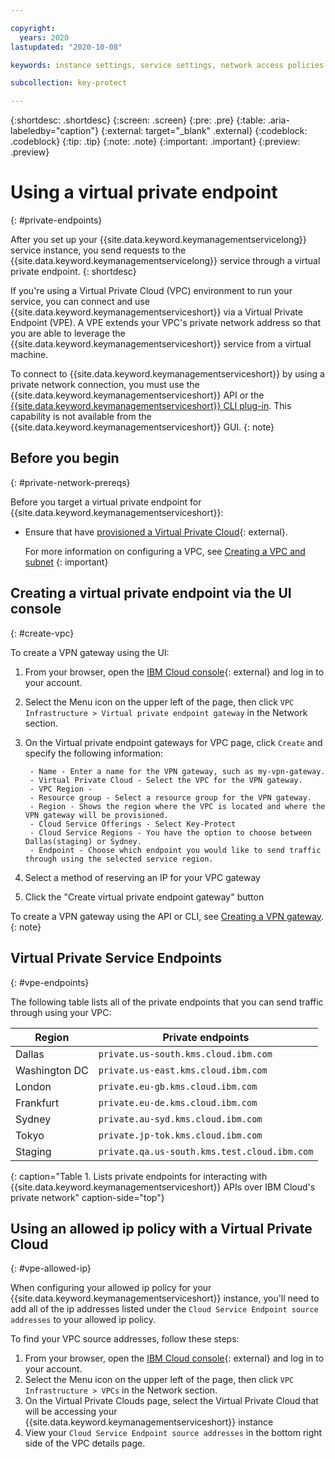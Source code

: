 ```yaml
---

copyright:
  years: 2020
lastupdated: "2020-10-08"

keywords: instance settings, service settings, network access policies

subcollection: key-protect

---
```


{:shortdesc: .shortdesc}
{:screen: .screen}
{:pre: .pre}
{:table: .aria-labeledby="caption"}
{:external: target="_blank" .external}
{:codeblock: .codeblock}
{:tip: .tip}
{:note: .note}
{:important: .important}
{:preview: .preview}

# Using a virtual private endpoint
{: #private-endpoints}

After you set up your {{site.data.keyword.keymanagementservicelong}} service
instance, you send requests to the {{site.data.keyword.keymanagementservicelong}} service 
through a virtual private endpoint.
{: shortdesc}

If you're using a Virtual Private Cloud (VPC) environment to run your service, you can connect
and use {{site.data.keyword.keymanagementserviceshort}} via a Virtual Private Endpoint (VPE). A
VPE extends your VPC's private network address so that you are able to leverage the 
{{site.data.keyword.keymanagementserviceshort}} service from a virtual machine.

To connect to {{site.data.keyword.keymanagementserviceshort}} by using a private
network connection, you must use the
{{site.data.keyword.keymanagementserviceshort}} API or the
[{{site.data.keyword.keymanagementserviceshort}} CLI plug-in](/docs/key-protect?topic=key-protect-cli-reference).
This capability is not available from the
{{site.data.keyword.keymanagementserviceshort}} GUI.
{: note}

## Before you begin
{: #private-network-prereqs}

Before you target a virtual private endpoint for
{{site.data.keyword.keymanagementserviceshort}}:

- Ensure that have [provisioned a Virtual Private Cloud](/vpc-ext/provision/vpc){: external}.

  For more information on configuring a VPC, see [Creating a VPC and subnet](/docs/vpc?topic=vpc-creating-a-vpc-using-the-ibm-cloud-console#creating-a-vpc-and-subnet)
  {: important}



## Creating a virtual private endpoint via the UI console
{: #create-vpc}

To create a VPN gateway using the UI:

1. From your browser, open the [IBM Cloud console](https://cloud.ibm.com){: external}
   and log in to your account.
2. Select the Menu icon on the upper left of the page, then click `VPC Infrastructure > Virtual private endpoint gateway`
    in the Network section.
3. On the Virtual private endpoint gateways for VPC page, click `Create` and specify the following information:

        - Name - Enter a name for the VPN gateway, such as my-vpn-gateway.
        - Virtual Private Cloud - Select the VPC for the VPN gateway.
        - VPC Region - 
        - Resource group - Select a resource group for the VPN gateway.
        - Region - Shows the region where the VPC is located and where the VPN gateway will be provisioned.
        - Cloud Service Offerings - Select Key-Protect
        - Cloud Service Regions - You have the option to choose between Dallas(staging) or Sydney.
        - Endpoint - Choose which endpoint you would like to send traffic through using the selected service region.
4. Select a method of reserving an IP for your VPC gateway
5. Click the "Create virtual private endpoint gateway" button

To create a VPN gateway using the API or CLI, see [Creating a VPN gateway](/docs/vpc?topic=vpc-vpn-create-gateway).
{: note}

## Virtual Private Service Endpoints
{: #vpe-endpoints}

The following table lists all of the private endpoints that you can send traffic through using your VPC:

| Region        | Private endpoints                            |
| ------------- | -------------------------------------------- |
| Dallas        | `private.us-south.kms.cloud.ibm.com`         |
| Washington DC | `private.us-east.kms.cloud.ibm.com`          |
| London        | `private.eu-gb.kms.cloud.ibm.com`            |
| Frankfurt     | `private.eu-de.kms.cloud.ibm.com`            |
| Sydney        | `private.au-syd.kms.cloud.ibm.com`           |
| Tokyo         | `private.jp-tok.kms.cloud.ibm.com`           |
| Staging       | `private.qa.us-south.kms.test.cloud.ibm.com` |
{: caption="Table 1. Lists private endpoints for interacting with {{site.data.keyword.keymanagementserviceshort}} APIs over IBM Cloud's private network" caption-side="top"}

## Using an allowed ip policy with a Virtual Private Cloud
{: #vpe-allowed-ip}

When configuring your allowed ip policy for your {{site.data.keyword.keymanagementserviceshort}} instance, 
you'll need to add all of the ip addresses listed under the `Cloud Service Endpoint source addresses` to 
your allowed ip policy.

To find your VPC source addresses, follow these steps:

1. From your browser, open the [IBM Cloud console](https://cloud.ibm.com){: external}
   and log in to your account.
2. Select the Menu icon on the upper left of the page, then click `VPC Infrastructure > VPCs`
    in the Network section.
3. On the Virtual Private Clouds page, select the Virtual Private Cloud that will be 
   accessing your {{site.data.keyword.keymanagementserviceshort}} instance
4. View your `Cloud Service Endpoint source addresses` in the bottom right side of the
    VPC details page.

